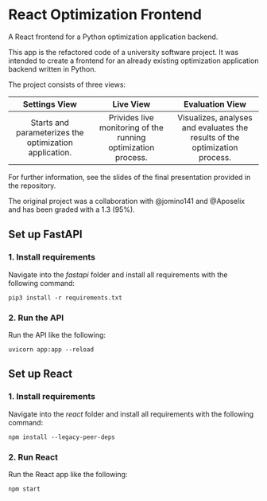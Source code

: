 # React Optimization Frontend
A React frontend for a Python optimization application backend.

This app is the refactored code of a university software project. It was intended to create a frontend for an already existing optimization application backend written in Python.

The project consists of three views:

| Settings View | Live View | Evaluation View |
| :-: | :-: | :-: |
| Starts and parameterizes the optimization application. | Privides live monitoring of the running optimization process. | Visualizes, analyses and evaluates the results of the optimization process. |

For further information, see the slides of the final presentation provided in the repository.

The original project was a collaboration with @jomino141 and @Aposelix and has been graded with a 1.3 (95%).

## Set up FastAPI
### 1. Install requirements
Navigate into the *fastapi* folder and install all requirements with the following command:
```
pip3 install -r requirements.txt
```
### 2. Run the API
Run the API like the following:
```
uvicorn app:app --reload
```

## Set up React
### 1. Install requirements
Navigate into the *react* folder and install all requirements with the following command:
```
npm install --legacy-peer-deps
```
### 2. Run React
Run the React app like the following:
```
npm start
```
